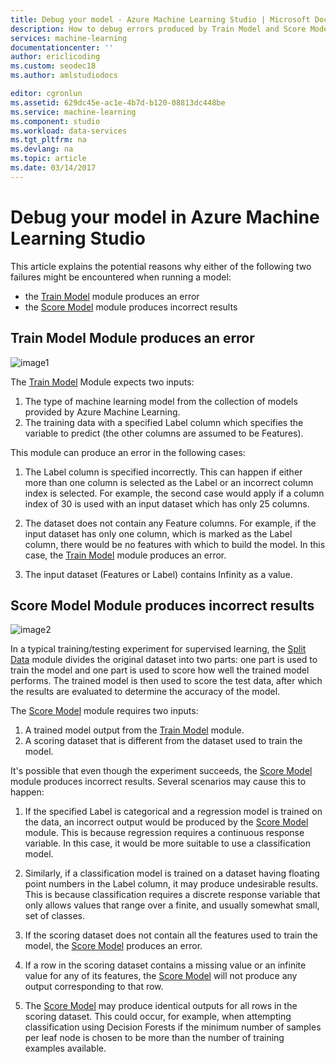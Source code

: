 ```yaml
---
title: Debug your model - Azure Machine Learning Studio | Microsoft Docs
description: How to debug errors produced by Train Model and Score Model modules in Azure Machine Learning Studio.
services: machine-learning
documentationcenter: ''
author: ericlicoding
ms.custom: seodec18
ms.author: amlstudiodocs

editor: cgronlun
ms.assetid: 629dc45e-ac1e-4b7d-b120-08813dc448be
ms.service: machine-learning
ms.component: studio
ms.workload: data-services
ms.tgt_pltfrm: na
ms.devlang: na
ms.topic: article
ms.date: 03/14/2017
---
```

# Debug your model in Azure Machine Learning Studio

This article explains the potential reasons why either of the following two failures might be encountered when running a model:

* the [Train Model][train-model] module produces an error 
* the [Score Model][score-model] module produces incorrect results 



## Train Model Module produces an error

![image1](./media/debug-models/train_model-1.png)

The [Train Model][train-model] Module expects two inputs:

1. The type of machine learning model from the collection of models provided by Azure Machine Learning.
2. The training data with a specified Label column which specifies the variable to predict (the other columns are assumed to be Features).

This module can produce an error in the following cases:

1. The Label column is specified incorrectly. This can happen if either more than one column is selected as the Label or an incorrect column index is selected. For example, the second case would apply if a column index of 30 is used with an input dataset which has only 25 columns.

2. The dataset does not contain any Feature columns. For example, if the input dataset has only one column, which is marked as the Label column, there would be no features with which to build the model. In this case, the [Train Model][train-model] module produces an error.

3. The input dataset (Features or Label) contains Infinity as a value.

## Score Model Module produces incorrect results

![image2](./media/debug-models/train_test-2.png)

In a typical training/testing experiment for supervised learning, the [Split Data][split] module divides the original dataset into two parts: one part is used to train the model and one part is used to score how well the trained model performs. The trained model is then used to score the test data, after which the results are evaluated to determine the accuracy of the model.

The [Score Model][score-model] module requires two inputs:

1. A trained model output from the [Train Model][train-model] module.
2. A scoring dataset that is different from the dataset used to train the model.

It's possible that even though the experiment succeeds, the [Score Model][score-model] module produces incorrect results. Several scenarios may cause this to happen:

1. If the specified Label is categorical and a regression model is trained on the data, an incorrect output would be produced by the [Score Model][score-model] module. This is because regression requires a continuous response variable. In this case, it would be more suitable to use a classification model. 

2. Similarly, if a classification model is trained on a dataset having floating point numbers in the Label column, it may produce undesirable results. This is because classification requires a discrete response variable that only allows values that range over a finite, and usually somewhat small, set of classes.

3. If the scoring dataset does not contain all the features used to train the model, the [Score Model][score-model] produces an error.

4. If a row in the scoring dataset contains a missing value or an infinite value for any of its features, the [Score Model][score-model] will not produce any output corresponding to that row.

5. The [Score Model][score-model] may produce identical outputs for all rows in the scoring dataset. This could occur, for example, when attempting classification using Decision Forests if the minimum number of samples per leaf node is chosen to be more than the number of training examples available.

<!-- Module References -->
[score-model]: https://msdn.microsoft.com/library/azure/401b4f92-e724-4d5a-be81-d5b0ff9bdb33/
[split]: https://msdn.microsoft.com/library/azure/70530644-c97a-4ab6-85f7-88bf30a8be5f/
[train-model]: https://msdn.microsoft.com/library/azure/5cc7053e-aa30-450d-96c0-dae4be720977/

